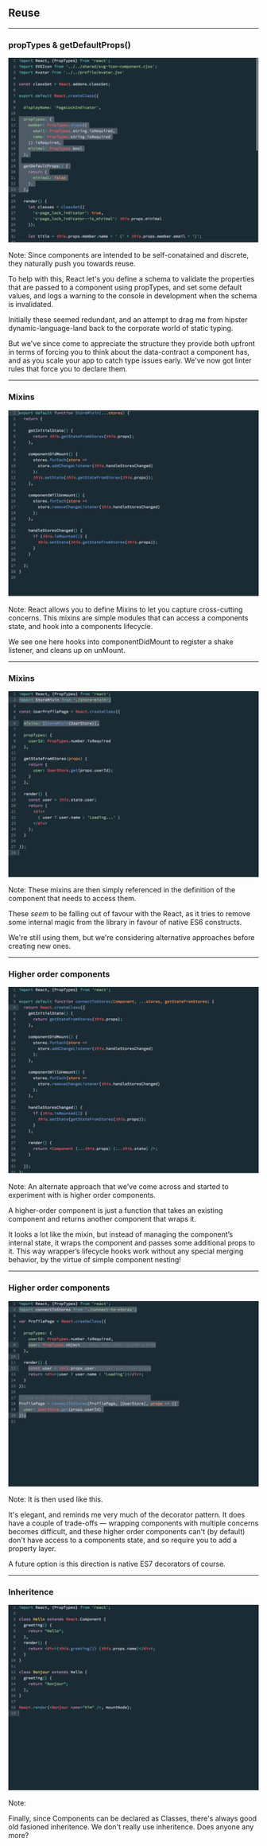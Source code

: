 ## Reuse

---

### propTypes & getDefaultProps()

<a href="subl://open?url=file:///Users/vim/code/sketches/wdcnz-2015-react-tips-and-tricks/code-samples/proptypes.js">![proptypes](../../images/proptypes.png)<!-- .element: width="800" --></a>

Note:
Since components are intended to be self-conatained and discrete, they naturally push you towards reuse.

To help with this, React let's you define a schema to validate the properties that are passed to a component using propTypes, and set some default values, and logs a warning to the console in development when the schema is invalidated.

Initially these seemed redundant, and an attempt to drag me from hipster dynamic-language-land back to the corporate world of static typing. 

But we've since come to appreciate the structure they provide both upfront in terms of forcing you to think about the data-contract a component has, and as you scale your app to catch type issues early. We've now got linter rules that force you to declare them.

---

### Mixins
<a href="subl://open?url=file:///Users/vim/code/sketches/wdcnz-2015-react-tips-and-tricks/code-samples/mixin.js">![proptypes](../../images/mixin.png)<!-- .element: width="800" --></a>

Note:
React allows you to define Mixins to let you capture cross-cutting concerns. 
This mixins are simple modules that can access a components state, and hook into a components lifecycle. 

We see one here hooks into componentDidMount to register a shake listener, and cleans up on unMount.

---

### Mixins
<a href="subl://open?url=file:///Users/vim/code/sketches/wdcnz-2015-react-tips-and-tricks/code-samples/mixin-use.js">![proptypes](../../images/mixin-use.png)<!-- .element: width="800" --></a>

Note:
These mixins are then simply referenced in the definition of the component that needs to access them.

These _seem_ to be falling out of favour with the React, as it tries to remove some internal magic from the library in favour of native ES6 constructs. 

We're still using them, but we're considering alternative approaches before creating new ones.

---


### Higher order components
<a href="subl://open?url=file:///Users/vim/code/sketches/wdcnz-2015-react-tips-and-tricks/code-samples/higher-order-component.js">![proptypes](../../images/higher-order-component.png)<!-- .element: width="800" --></a>

Note:
An alternate approach that we've come across and started to experiment with is higher order components.

A higher-order component is just a function that takes an existing component and returns another component that wraps it.

It looks a lot like the mixin, but instead of managing the component’s internal state, it wraps the component and passes some additional props to it. This way wrapper’s lifecycle hooks work without any special merging behavior, by the virtue of simple component nesting!


---


### Higher order components
<a href="subl://open?url=file:///Users/vim/code/sketches/wdcnz-2015-react-tips-and-tricks/code-samples/higher-order-component-use.js">![proptypes](../../images/higher-order-component-use.png)<!-- .element: width="800" --></a>

Note:
It is then used like this.

It's elegant, and reminds me very much of the decorator pattern. It does have a couple of trade-offs — wrapping components with multiple concerns becomes difficult, and these higher order components can't (by default) don't have access to a components state, and so require you to add a property layer.

A future option is this direction is native ES7 decorators of course.


---


### Inheritence
<a href="subl://open?url=file:///Users/vim/code/sketches/wdcnz-2015-react-tips-and-tricks/code-samples/inheritence.js">![proptypes](../../images/inheritence.png)<!-- .element: width="800" --></a>

Note:

Finally, since Components can be declared as Classes, there's always good old fasioned inheritence. We don't really use inheritence. Does anyone any more?
